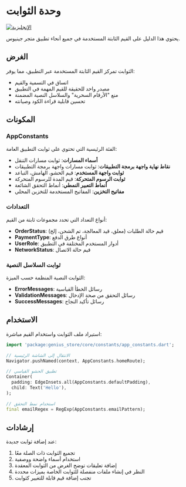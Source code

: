 # وحدة الثوابت

[![الإنجليزية](https://img.shields.io/badge/Language-English-blueviolet?style=for-the-badge)](README.md)

يحتوي هذا الدليل على القيم الثابتة المستخدمة في جميع أنحاء تطبيق متجر جينيوس.

## الغرض

الثوابت تمركز القيم الثابتة المستخدمة عبر التطبيق، مما يوفر:

- اتساق في التسمية والقيم
- مصدر واحد للحقيقة للقيم المهمة في التطبيق
- منع "الأرقام السحرية" والسلاسل النصية المضمنة
- تحسين قابلية قراءة الكود وصيانته

## المكونات

### AppConstants

الفئة الرئيسية التي تحتوي على ثوابت التطبيق العامة:

- **أسماء المسارات**: ثوابت مسارات التنقل
- **نقاط نهاية واجهة برمجة التطبيقات**: ثوابت مسارات واجهة برمجة التطبيقات
- **ثوابت واجهة المستخدم**: قيم الحشو، الهامش، التباعد
- **ثوابت الرسوم المتحركة**: قيم المدة للرسوم المتحركة
- **أنماط التعبير النمطي**: أنماط التحقق الشائعة
- **مفاتيح التخزين**: المفاتيح المستخدمة للتخزين المحلي

### التعدادات

أنواع التعداد التي تحدد مجموعات ثابتة من القيم:

- **OrderStatus**: قيم حالة الطلبات (معلق، قيد المعالجة، تم الشحن، إلخ)
- **PaymentType**: أنواع طرق الدفع
- **UserRole**: أدوار المستخدم المختلفة في التطبيق
- **NetworkStatus**: قيم حالة الاتصال

### ثوابت السلاسل النصية

الثوابت النصية المنظمة حسب الميزة:

- **ErrorMessages**: رسائل الخطأ القياسية
- **ValidationMessages**: رسائل التحقق من صحة الإدخال
- **SuccessMessages**: رسائل تأكيد النجاح

## الاستخدام

استيراد ملف الثوابت واستخدام القيم مباشرة:

```dart
import 'package:genius_store/core/constants/app_constants.dart';

// الانتقال إلى الشاشة الرئيسية
Navigator.pushNamed(context, AppConstants.homeRoute);

// تطبيق الحشو القياسي
Container(
  padding: EdgeInsets.all(AppConstants.defaultPadding),
  child: Text('Hello'),
);

// استخدام نمط التحقق
final emailRegex = RegExp(AppConstants.emailPattern);
```

## إرشادات

عند إضافة ثوابت جديدة:

1. تجميع الثوابت ذات الصلة معًا
2. استخدام أسماء واضحة ووصفية
3. إضافة تعليقات توضح الغرض من الثوابت المعقدة
4. النظر في إنشاء ملفات منفصلة للثوابت الخاصة بميزات محددة
5. تجنب إضافة قيم قابلة للتغيير كثوابت
